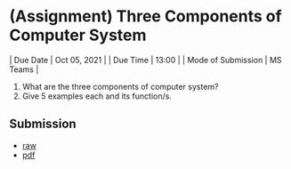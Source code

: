 # (Assignment) Three Components of Computer System

| Due Date           | Oct 05, 2021 |
| Due Time           | 13:00        |
| Mode of Submission | MS Teams     |

1. What are the three components of computer system?
2. Give 5 examples each and its function/s.

## Submission

* [raw](requirements/2021-oct-5.ms)
* [pdf](requirements/2021-oct-5.pdf)
